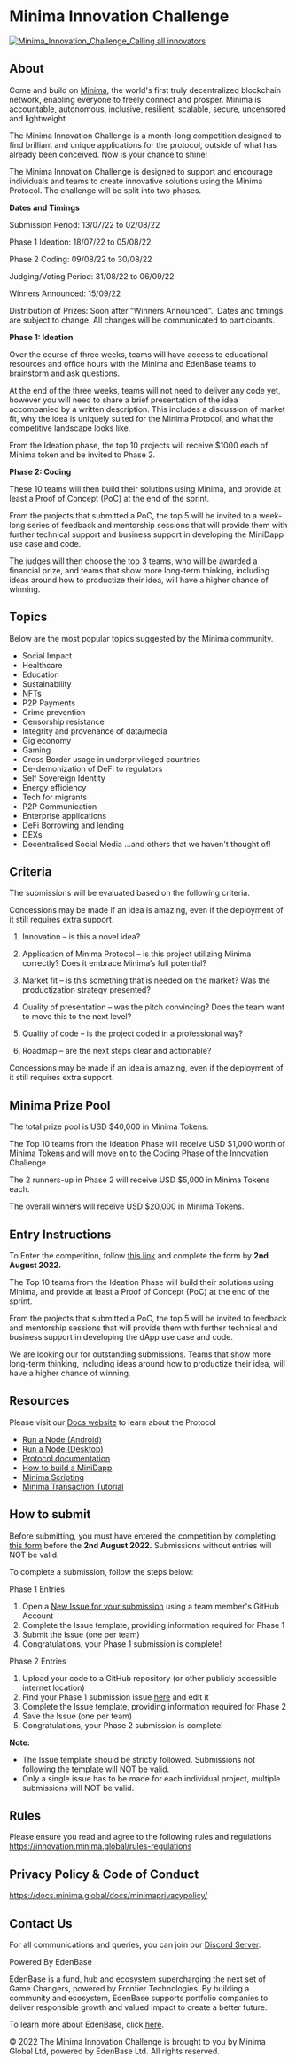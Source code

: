 # Minima Innovation Challenge
[![Minima_Innovation_Challenge_Calling all innovators](https://user-images.githubusercontent.com/92978315/178734996-2a801dcd-ad85-45c2-bfb1-951350e71380.png)](https://innovation.minima.global/)

## About
Come and build on [Minima](https://www.minima.global/), the world's first truly decentralized blockchain network, enabling everyone to freely connect and prosper. Minima is accountable, autonomous, inclusive, resilient, scalable, secure, uncensored and lightweight.

The Minima Innovation Challenge is a month-long competition designed to find brilliant and unique applications for the protocol, outside of what has already been conceived. Now is your chance to shine!

The Minima Innovation Challenge is designed to support and encourage individuals and teams to create innovative solutions using the Minima Protocol. The challenge will be split into two phases.

**Dates and Timings**

Submission Period: 13/07/22 to 02/08/22

Phase 1 Ideation: 18/07/22 to 05/08/22

Phase 2 Coding: 09/08/22 to 30/08/22

Judging/Voting Period: 31/08/22 to 06/09/22

Winners Announced: 15/09/22

Distribution of Prizes: Soon after “Winners Announced”.
‍
Dates and timings are subject to change. All changes will be communicated to participants. 

**Phase 1: Ideation**

Over the course of three weeks, teams will have access to educational resources and office hours with the Minima and EdenBase teams to brainstorm and ask questions.

At the end of the three weeks, teams will not need to deliver any code yet, however you will need to share a brief presentation of the idea accompanied by a written description. This includes a discussion of market fit, why the idea is uniquely suited for the Minima Protocol, and what the competitive landscape looks like.

From the Ideation phase, the top 10 projects will receive $1000 each of Minima token and be invited to Phase 2.


**Phase 2: Coding**

These 10 teams will then build their solutions using Minima, and provide at least a Proof of Concept (PoC) at the end of the sprint.

From the projects that submitted a PoC, the top 5 will be invited to a week-long series of feedback and mentorship sessions that will provide them with further technical support and business support in developing the MiniDapp use case and code.

The judges will then choose the top 3 teams, who will be awarded a financial prize, and teams that show more long-term thinking, including ideas around how to productize their idea, will have a higher chance of winning.

## Topics

Below are the most popular topics suggested by the Minima community. 

- Social Impact 
- Healthcare
- Education 
- Sustainability 
- NFTs 
- P2P Payments 
- Crime prevention 
- Censorship resistance 
- Integrity and provenance of data/media 
- Gig economy 
- Gaming 
- Cross Border usage in underprivileged countries 
- De-demonization of DeFi to regulators
- Self Sovereign Identity 
- Energy efficiency
- Tech for migrants  
- P2P Communication 
- Enterprise applications 
- DeFi Borrowing and lending 
- DEXs 
- Decentralised Social Media
...and others that we haven't thought of!

## Criteria
The submissions will be evaluated based on the following criteria.

Concessions may be made if an idea is amazing, even if the deployment of it still requires extra support.

1. Innovation – is this a novel idea?

2. Application of Minima Protocol – is this project utilizing Minima correctly? Does it embrace Minima’s full potential? 

3. Market fit – is this something that is needed on the market? Was the productization strategy presented?

4. Quality of presentation – was the pitch convincing? Does the team want to move this to the next level?

5. Quality of code – is the project coded in a professional way?

6. Roadmap – are the next steps clear and actionable?

Concessions may be made if an idea is amazing, even if the deployment of it still requires extra support.

## Minima Prize Pool
The total prize pool is USD $40,000 in Minima Tokens.

The Top 10 teams from the Ideation Phase will receive USD $1,000 worth of Minima Tokens and will move on to the Coding Phase of the Innovation Challenge.

The 2 runners-up in Phase 2 will receive USD $5,000 in Minima Tokens each.

The overall winners will receive USD $20,000 in Minima Tokens.

## Entry Instructions
To Enter the competition, follow [this link](https://docs.google.com/forms/d/e/1FAIpQLSdW-r1iTN2JUxaLhKZxLj4FgRnIF6yZWAXB30hj4c-vwaNuPw/viewform) and complete the form by **2nd August 2022.**

The Top 10 teams from the Ideation Phase will build their solutions using Minima, and provide at least a Proof of Concept (PoC) at the end of the sprint.

From the projects that submitted a PoC, the top 5 will be invited to feedback and mentorship sessions that will provide them with further technical and business support in developing the dApp use case and code.

We are looking our for outstanding submissions. Teams that show more long-term thinking, including ideas around how to productize their idea, will have a higher chance of winning.

## Resources
Please visit our [Docs website](https://docs.minima.global/) to learn about the Protocol

- [Run a Node (Android)](https://github.com/minima-global/innovation-challenge/blob/main/Resources/Android%20Installation%20%26%20MiniDapps%20Set%20Up%20(MIC).pdf)
- [Run a Node (Desktop)](https://github.com/minima-global/innovation-challenge/blob/main/Resources/Desktop%20Installation%20%26%20MiniDapps%20Set%20Up%20(MIC).pdf)
- [Protocol documentation](https://docs.minima.global/docs/learn/networkoverview/)
- [How to build a MiniDapp](https://github.com/minima-global/innovation-challenge/blob/main/Resources/Minidapp%20Tutorial%20v1.0.pdf)
- [Minima Scripting](https://docs.minima.global/docs/learn/scripting)
- [Minima Transaction Tutorial](https://github.com/minima-global/innovation-challenge/blob/main/Resources/Transaction_Tutorial_v0.81.pdf)

## How to submit

Before submitting, you must have entered the competition by completing [this form](https://docs.google.com/forms/d/e/1FAIpQLSdW-r1iTN2JUxaLhKZxLj4FgRnIF6yZWAXB30hj4c-vwaNuPw/viewform) before the **2nd August 2022.** Submissions without entries will NOT be valid.

To complete a submission, follow the steps below:

Phase 1 Entries
1. Open a [New Issue for your submission](https://github.com/minima-global/innovation-challenge/issues/new/choose) using a team member's GitHub Account
2. Complete the Issue template, providing information required for Phase 1 
3. Submit the Issue (one per team)
4. Congratulations, your Phase 1 submission is complete!

Phase 2 Entries
1. Upload your code to a GitHub repository (or other publicly accessible internet location)
2. Find your Phase 1 submission issue [here](https://github.com/minima-global/innovation-challenge/issues) and edit it 
3. Complete the Issue template, providing information required for Phase 2 
4. Save the Issue (one per team)
5. Congratulations, your Phase 2 submission is complete!

**Note:**
- The Issue template should be strictly followed. Submissions not following the template will NOT be valid.
- Only a single issue has to be made for each individual project, multiple submissions will NOT be valid.

## Rules
Please ensure you read and agree to the following rules and regulations
https://innovation.minima.global/rules-regulations


## Privacy Policy & Code of Conduct
https://docs.minima.global/docs/minimaprivacypolicy/


## Contact Us
For all communications and queries, you can join our [Discord Server](https://discord.gg/ztnSCaAMye).


Powered By EdenBase

EdenBase is a fund, hub and ecosystem supercharging the next set of Game Changers, powered by Frontier Technologies. By building a community and ecosystem, EdenBase supports portfolio companies to deliver responsible growth and valued impact to create a better future.

To learn more about EdenBase, click [here](https://edenbase.com/).

© 2022 The Minima Innovation Challenge is brought to you by Minima Global Ltd, powered by EdenBase Ltd. All rights reserved.

